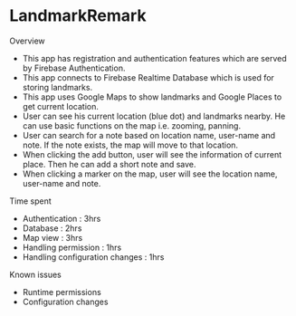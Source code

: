 # LandmarkRemark

Overview
- This app has registration and authentication features which are served by Firebase Authentication.
- This app connects to Firebase Realtime Database which is used for storing landmarks.
- This app uses Google Maps to show landmarks and Google Places to get current location.
- User can see his current location (blue dot) and landmarks nearby. He can use basic functions on the map i.e. zooming, panning.
- User can search for a note based on location name, user-name and note. If the note exists, the map will move to that location.
- When clicking the add button, user will see the information of current place. Then he can add a short note and save.
- When clicking a marker on the map, user will see the location name, user-name and note.

Time spent
- Authentication : 3hrs
- Database : 2hrs
- Map view : 3hrs
- Handling permission  : 1hrs
- Handling configuration changes  : 1hrs

Known issues
- Runtime permissions
- Configuration changes
